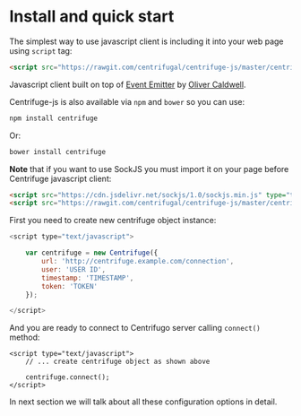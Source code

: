 # Install and quick start

The simplest way to use javascript client is including it into your web page using `script` tag:

```html
<script src="https://rawgit.com/centrifugal/centrifuge-js/master/centrifuge.js"></script>
```

Javascript client built on top of [Event Emitter](https://github.com/Wolfy87/EventEmitter) by [Oliver Caldwell](https://github.com/Wolfy87).

Centrifuge-js is also available via `npm` and `bower` so you can use:

```bash
npm install centrifuge
```

Or:

```bash
bower install centrifuge
```


**Note** that if you want to use SockJS you must import it on your page before Centrifuge javascript client:

```html
<script src="https://cdn.jsdelivr.net/sockjs/1.0/sockjs.min.js" type="text/javascript"></script>
<script src="https://rawgit.com/centrifugal/centrifuge-js/master/centrifuge.js" type="text/javascript"></script>
```

First you need to create new centrifuge object instance:

```javascript
<script type="text/javascript">

    var centrifuge = new Centrifuge({
        url: 'http://centrifuge.example.com/connection',
        user: 'USER ID',
        timestamp: 'TIMESTAMP',
        token: 'TOKEN'
    });

</script>
```

And you are ready to connect to Centrifugo server calling `connect()` method:

```
<script type="text/javascript">
    // ... create centrifuge object as shown above

    centrifuge.connect();
</script>
```

In next section we will talk about all these configuration options in detail.
